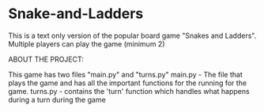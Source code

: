# Snake-and-Ladders

This is a text only version of the popular board game "Snakes and Ladders". Multiple players can play the game (minimum 2)



ABOUT THE PROJECT:

This game has two files "main.py" and "turns.py"
main.py - The file that plays the game and has all the important functions for the running for the game.
turns.py - contains the 'turn' function which handles what happens during a turn during the game
